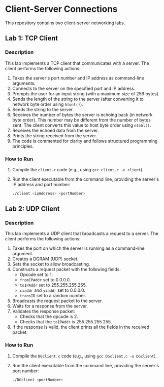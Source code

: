 # Client-Server Connections

This repository contains two client-server networking labs.

## Lab 1: TCP Client

### Description

This lab implements a TCP client that communicates with a server. The client performs the following actions:

1.  Takes the server's port number and IP address as command-line arguments.
2.  Connects to the server on the specified port and IP address.
3.  Prompts the user for an input string (with a maximum size of 256 bytes).
4.  Sends the length of the string to the server (after converting it to network byte order using `htonl()`).
5.  Sends the string to the server.
6.  Receives the number of bytes the server is echoing back (in network byte order). This number may be different from the number of bytes sent. The client converts this value to host byte order using `ntohl()`.
7.  Receives the echoed data from the server.
8.  Prints the string received from the server.
9.  The code is commented for clarity and follows structured programming principles.

### How to Run

1.  Compile the `client.c` code (e.g., using `gcc client.c -o client`).
2.  Run the client executable from the command line, providing the server's IP address and port number:

    ```bash
    ./client <ipAddress> <portNumber>
    ```

## Lab 2: UDP Client

### Description

This lab implements a UDP client that broadcasts a request to a server. The client performs the following actions:

1.  Takes the port on which the server is running as a command-line argument.
2.  Creates a DGRAM (UDP) socket.
3.  Sets the socket to allow broadcasting.
4.  Constructs a request packet with the following fields:
    * Opcode set to 1.
    * `fromIPAddr` set to 0.0.0.0.
    * `toIPAddr` set to 255.255.255.255.
    * `ciaddr` and `yiaddr` set to 0.0.0.0.
    * `transID` set to a random number.
5.  Broadcasts the request packet to the server.
6.  Waits for a response from the server.
7.  Validates the response packet:
    * Checks that the opcode is 2.
    * Checks that the `toIPAddr` is 255.255.255.255.
8.  If the response is valid, the client prints all the fields in the received packet.

### How to Run

1.  Compile the `DGclient.c` code (e.g., using `gcc DGclient.c -o DGclient`).
2.  Run the client executable from the command line, providing the server's port number:

    ```bash
    ./DGclient <portNumber>
    ```
